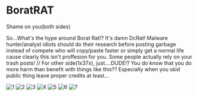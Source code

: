 # BoratRAT
Shame on you(both sides)

So...What's the hype around Borat Rat!? 
It's damn DcRat! 
Malware hunter/analyst idiots should do their research before posting garbage 
instead of compete who will copy/paste faster or simply get a normal life cause clearly this isn't proffesion for you. 
Some people actually rely on your trash posts! 
// 
For other side(1x37x), just....DUDE!? 
You do know that you do more harm than benefit with things like this?? 
Especially when you skid public thing leave proper credits at least...

![1](https://user-images.githubusercontent.com/1867768/162823339-ecdf9a4f-3408-4b10-b0ca-a57d3b11865d.jpg)
![2](https://user-images.githubusercontent.com/1867768/162823341-da94378a-731a-47c5-bbce-c925caebf688.jpg)
![3](https://user-images.githubusercontent.com/1867768/162823342-79bb359d-bf49-4539-bbca-10e9150b5d1b.jpg)
![4](https://user-images.githubusercontent.com/1867768/162823343-78d0b325-ab40-4f0b-8a79-e7c14efc283a.jpg)
![5](https://user-images.githubusercontent.com/1867768/162823347-f1f6fb9f-2f91-4b20-9325-01eedc85aaa4.jpg)
![6](https://user-images.githubusercontent.com/1867768/162823349-c2232239-eed0-4882-b9d8-980967835ce2.jpg)
![7](https://user-images.githubusercontent.com/1867768/162823351-704f642d-53d1-4af6-abf8-cd8e7c810cf8.jpg)
